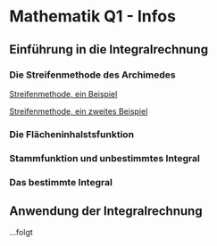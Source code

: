 # Mathematik Q1 - Infos

## Einführung in die Integralrechnung

### Die Streifenmethode des Archimedes

[Streifenmethode, ein Beispiel](streifenmethode.md)

[Streifenmethode, ein zweites Beispiel](streifenmethode2.md)

### Die Flächeninhalstsfunktion

### Stammfunktion und unbestimmtes Integral

### Das bestimmte Integral

## Anwendung der Integralrechnung

 ...folgt